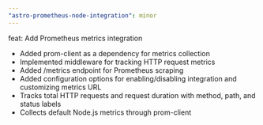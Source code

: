 ```yaml
---
"astro-prometheus-node-integration": minor
---
```


feat: Add Prometheus metrics integration

- Added prom-client as a dependency for metrics collection
- Implemented middleware for tracking HTTP request metrics
- Added /metrics endpoint for Prometheus scraping
- Added configuration options for enabling/disabling integration and customizing metrics URL
- Tracks total HTTP requests and request duration with method, path, and status labels
- Collects default Node.js metrics through prom-client
